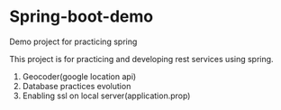 # Spring-boot-demo
Demo project for practicing spring

This project is for practicing and developing rest services using spring.

1. Geocoder(google location api)
2. Database practices evolution
3. Enabling ssl on local server(application.prop)
